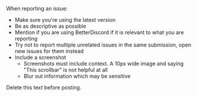 When reporting an issue:
- Make sure you're using the latest version
- Be as descriptive as possible
- Mention if you are using BetterDiscord if it is relevant to what you are reporting
- Try not to report multiple unrelated issues in the same submission, open new issues for them instead
- Include a screenshot  
    - Screenshots must include context. A 10px wide image and saying "This scrollbar" is not helpful at all
    - Blur out information which may be sensitive

Delete this text before posting.
